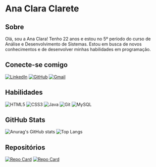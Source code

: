 # Ana Clara Clarete

## Sobre

Olá, sou a Ana Clara! Tenho 22 anos e estou no 5º período do curso de Análise e Desenvolvimento de Sistemas. Estou em busca de novos conhecimentos e de desenvolver minhas habilidades em programação.

## Conecte-se comigo
<div>

 [![LinkedIn](https://img.shields.io/badge/LinkedIn-0077B5?style=for-the-badge&logo=linkedin&logoColor=white)](https://www.linkedin.com/in/ana-clara-ferreira-clarete-a4384a231/) [![GitHub](https://img.shields.io/badge/GitHub-100000?style=for-the-badge&logo=github&logoColor=white)](https://github.com/clarete-ana) [![Gmail](https://img.shields.io/badge/Gmail-333333?style=for-the-badge&logo=gmail&logoColor=red)](mailto:anaclaraclarete2@gmail.com)
</div>

## Habilidades
<div>

![HTML5](https://img.shields.io/badge/HTML5-E34F26?style=for-the-badge&logo=html5&logoColor=white) ![CSS3](https://img.shields.io/badge/CSS3-1572B6?style=for-the-badge&logo=css3&logoColor=white) ![Java](https://img.shields.io/badge/java-%23ED8B00.svg?style=for-the-badge&logo=openjdk&logoColor=white) ![Git](https://img.shields.io/badge/GIT-E44C30?style=for-the-badge&logo=git&logoColor=white) ![MySQL](https://img.shields.io/badge/MySQL-00000F?style=for-the-badge&logo=mysql&logoColor=white)
</div>

## GitHub Stats

<div> 

![Anurag's GitHub stats](https://github-readme-stats.vercel.app/api?username=clarete-ana&theme=jolly&show_icons=true) ![Top Langs](https://github-readme-stats-git-masterrstaa-rickstaa.vercel.app/api/top-langs/?username=clarete-ana&theme=jolly&show_icons=true)
</div>

## Repositórios
<div>

[![Repo Card](https://github-readme-stats.vercel.app/api/pin/?username=clarete-ana&repo=sal-rio-total-funcion-rio&theme=jolly)](https://github.com/clarete-ana/Sal-rio-Total-Funcion-rio) [![Repo Card](https://github-readme-stats.vercel.app/api/pin/?username=clarete-ana&repo=TaxPayers&theme=jolly)](https://github.com/clarete-ana/Sal-rio-Total-Funcion-rio)
<div>